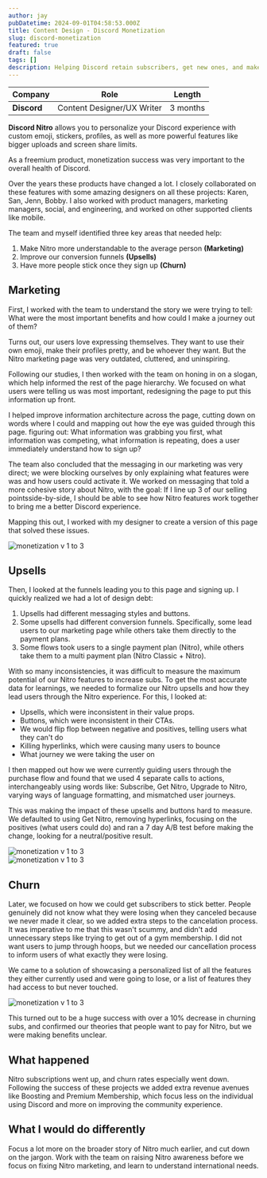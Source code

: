 ```yaml
---
author: jay
pubDatetime: 2024-09-01T04:58:53.000Z
title: Content Design - Discord Monetization
slug: discord-monetization
featured: true
draft: false
tags: []
description: Helping Discord retain subscribers, get new ones, and make money.
---
```


 Company          | Role                                                                                | Length                                       |
| ------------------ | ------------------------------------------------------------------------------------------- | --------------------------------------------- |
| **Discord**        | Content Designer/UX Writer                                                                    | 3 months                      |

**Discord Nitro** allows you to personalize your Discord experience with custom emoji, stickers, profiles, as well as more powerful features like bigger uploads and screen share limits.

As a freemium product, monetization success was very important to the overall health of Discord.

Over the years these products have changed a lot. I closely collaborated on these features with some amazing designers on all these projects: Karen, San, Jenn, Bobby. I also worked with product managers, marketing managers, social, and engineering, and worked on other supported clients like mobile.

The team and myself identified three key areas that needed help:

1. Make Nitro more understandable to the average person **(Marketing)**
2. Improve our conversion funnels **(Upsells)**
3. Have more people stick once they sign up **(Churn)**

## Marketing
First, I worked with the team to understand the story we were trying to tell: What were the most important benefits and how could I make a journey out of them?

Turns out, our users love expressing themselves. They want to use their own emoji, make their profiles pretty, and be whoever they want. But the Nitro marketing page was very outdated, cluttered, and uninspiring.

Following our studies, I then worked with the team on honing in on a slogan, which help informed the rest of the page hierarchy. We focused on what users were telling us was most important, redesigning the page to put this information up front.

I helped improve information architecture across the page, cutting down on words where I could and mapping out how the eye was guided through this page. figuring out: What information was grabbing you first, what information was competing, what information is repeating, does a user immediately understand how to sign up?

The team also concluded that the messaging in our marketing was very direct; we were blocking ourselves by only explaining what features were was and how users could activate it. We worked on messaging that told a more cohesive story about Nitro, with the goal: If I line up 3 of our selling pointsside-by-side, I should be able to see how Nitro features work together to bring me a better Discord experience.    

Mapping this out, I worked with my designer to create a version of this page that solved these issues.

<div>
  <img src="/assets/ex_1_mon.png" alt="monetization v 1 to 3">
</div>

## Upsells

Then, I looked at the funnels leading you to this page and signing up. I quickly realized we had a lot of design debt:

1. Upsells had different messaging styles and buttons.
2. Some upsells had different conversion funnels. Specifically, some lead users to our marketing page while others take them directly to the payment plans.
3. Some flows took users to a single payment plan (Nitro), while others take them to a multi payment plan (Nitro Classic + Nitro).  

With so many inconsistencies, it was difficult to measure the maximum potential of our Nitro features to increase subs. To get the most accurate data for learnings, we needed to formalize our Nitro upsells and how they lead users through the Nitro experience. For this, I looked at:

- Upsells, which were inconsistent in their value props.
- Buttons, which were inconsistent in their CTAs.
- We would flip flop between negative and positives, telling users what they can't do
- Killing hyperlinks, which were causing many users to bounce
- What journey we were taking the user on

I then mapped out how we were currently guiding users through the purchase flow and found that we used 4 separate calls to actions, interchangeably using words like: Subscribe, Get Nitro, Upgrade to Nitro, varying ways of language formatting, and mismatched user journeys.

This was making the impact of these upsells and buttons hard to measure. We defaulted to using Get Nitro, removing hyperlinks, focusing on the positives (what users could do) and ran a 7 day A/B test before making the change, looking for a neutral/positive result.

<div>
  <img src="/assets/ex_2_mon.png" alt="monetization v 1 to 3">
</div>

<div>
  <img src="/assets/exampleicon19.png" alt="monetization v 1 to 3">
</div>

## Churn

Later, we focused on how we could get subscribers to stick better. People genuinely did not know what they were losing when they canceled because we never made it clear, so we added extra steps to the cancelation process. It was imperative to me that this wasn't scummy, and didn't add unnecessary steps like trying to get out of a gym membership. I did not want users to jump through hoops, but we needed our cancellation process to inform users of what exactly they were losing.

We came to a solution of showcasing a personalized list of all the features they either currently used and were going to lose, or a list of features they had access to but never touched.

<div>
  <img src="/assets/exampleicon17.png" alt="monetization v 1 to 3">
</div>

This turned out to be a huge success with over a 10% decrease in churning subs, and confirmed our theories that people want to pay for Nitro, but we were making benefits unclear.

## What happened
Nitro subscriptions went up, and churn rates especially went down. Following the success of these projects we added extra revenue avenues like Boosting and Premium Membership, which focus less on the individual using Discord and more on improving the community experience.

## What I would do differently
Focus a lot more on the broader story of Nitro much earlier, and cut down on the jargon. Work with the team on raising Nitro awareness before we focus on fixing Nitro marketing, and learn to understand international needs.